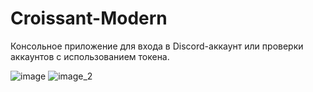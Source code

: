 # Croissant-Modern
Консольное приложение для входа в Discord-аккаунт или проверки аккаунтов с использованием токена. 

![image](https://github.com/user-attachments/assets/e351ee77-8ae5-4fb9-833d-5908e8a78737)
![image_2](https://github.com/user-attachments/assets/d0b73f8d-7074-4d7e-8719-c27fa5d8ac22)
